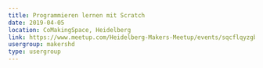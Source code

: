 ```yaml
---
title: Programmieren lernen mit Scratch
date: 2019-04-05
location: CoMakingSpace, Heidelberg
link: https://www.meetup.com/Heidelberg-Makers-Meetup/events/sqcflqyzgbhb/
usergroup: makershd
type: usergroup
---
```

